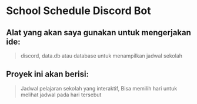 # School Schedule Discord Bot
## Alat yang akan saya gunakan untuk mengerjakan ide:
> discord,
> data.db atau database untuk menampilkan jadwal sekolah

## Proyek ini akan berisi:
> Jadwal pelajaran sekolah yang interaktif,
> Bisa memilih hari untuk melihat jadwal pada hari tersebut
